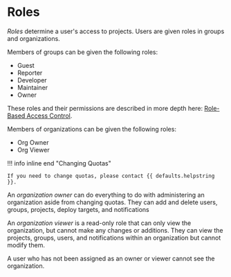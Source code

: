 # Roles

_Roles_ determine a user's access to projects. Users are given roles in groups and organizations.

Members of groups can be given the following roles:

- Guest
- Reporter
- Developer
- Maintainer
- Owner

These roles and their permissions are described in more depth here: [Role-Based Access Control](../../interacting/rbac.md).

Members of organizations can be given the following roles:

- Org Owner
- Org Viewer

!!! info inline end "Changing Quotas"

    If you need to change quotas, please contact {{ defaults.helpstring }}.

An _organization owner_ can do everything to do with administering an organization aside from changing quotas. They can add and delete users, groups, projects, deploy targets, and notifications

An _organization viewer_ is a read-only role that can only view the organization, but cannot make any changes or additions. They can view the projects, groups, users, and notifications within an organization but cannot modify them.

A user who has not been assigned as an owner or viewer cannot see the organization.
